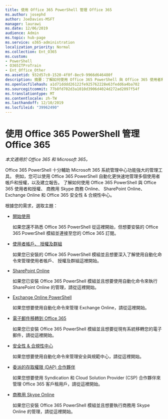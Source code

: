 ```yaml
---
title: 使用 Office 365 PowerShell 管理 Office 365
ms.author: josephd
author: JoeDavies-MSFT
manager: laurawi
ms.date: 12/06/2019
audience: Admin
ms.topic: hub-page
ms.service: o365-administration
localization_priority: Normal
ms.collection: Ent_O365
ms.custom:
- PowerShell
- O365ITProTrain
- Ent_Office_Other
ms.assetid: 932d57c0-1520-4f0f-8ec9-9966d646480f
description: 摘要：了解如何使用 Office 365 PowerShell 與 Office 365 使用者和授權、商務用 Skype Online、SharePoint Online、Exchange Online 和 Office 365 安全與規範中心。
ms.openlocfilehash: a1d71dddd26122fe925762228e63fedd6a4ba702
ms.sourcegitcommit: 77b8fd702d3a1010d3906d4024d272ad2097f54f
ms.translationtype: MT
ms.contentlocale: zh-TW
ms.lasthandoff: 12/10/2019
ms.locfileid: "39962490"
---
```

# <a name="manage-office-365-with-office-365-powershell"></a>使用 Office 365 PowerShell 管理 Office 365

*本文適用於 Office 365 和 Microsoft 365。*

Office 365 PowerShell 十分輔助 Microsoft 365 系統管理中心功能強大的管理工具。 例如，您可以使用 Office 365 PowerShell 自動化更快速地管理多個使用者帳戶和授權，以及建立報告。 了解如何使用 Office 365 PowerShell 與 Office 365 使用者和授權、 商務用 Skype 商務 Online、 SharePoint Online、 Exchange Online 和 Office 365 安全性 & 合規性中心。
  
根據您的需求，選取主題：
  
- [開始使用](getting-started-with-office-365-powershell.md)

    如果您還不熟悉 Office 365 PowerShell 從這裡開始，但想要安裝的 Office 365 PowerShell 模組並連接至您的 Office 365 訂閱。

- [使用者帳戶、 授權及群組](manage-user-accounts-and-licenses-with-office-365-powershell.md)

    如果您已安裝的 Office 365 PowerShell 模組並且想要深入了解使用自動化命令來管理使用者帳戶、 授權及群組這裡開始。

- [SharePoint Online](https://docs.microsoft.com/office365/enterprise/powershell/manage-sharepoint-online-with-office-365-powershell)

    如果您已安裝 Office 365 PowerShell 模組並且想要使用自動化命令來執行 SharePoint Online 的管理，請從這裡開始。

- [Exchange Online PowerShell](https://docs.microsoft.com/powershell/exchange/exchange-online/exchange-online-powershell)

    如果您想要使用自動化命令來管理 Exchange Online，請從這裡開始。

- [電子郵件移轉到 Office 365](use-powershell-for-email-migration-to-office-365.md)

    如果您已安裝 Office 365 PowerShell 模組並且想要從現有系統移轉您的電子郵件，請從這裡開始。

- [安全性 & 合規性中心](https://docs.microsoft.com/powershell/exchange/office-365-scc/office-365-scc-powershell)

    如果您想要使用自動化命令來管理安全與規範中心，請從這裡開始。

- [委派的存取權限 (DAP) 合作夥伴](manage-office-365-with-windows-powershell-for-delegated-access-permissions-dap-p.md)

    如果您想要使用 Syndication 和 Cloud Solution Provider (CSP) 合作夥伴來管理 Office 365 客戶租用戶，請從這裡開始。

- [商務用 Skype Online](manage-skype-for-business-online-with-office-365-powershell.md)

    如果您已安裝 Office 365 PowerShell 模組並且想要執行商務用 Skype Online 的管理，請從這裡開始。
